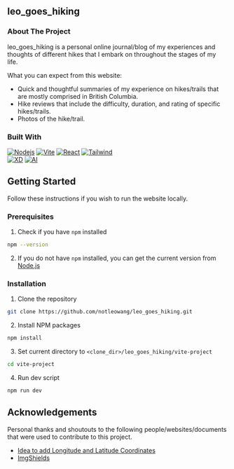 ## leo_goes_hiking

### About The Project
leo_goes_hiking is a personal online journal/blog of my experiences and thoughts of different hikes that I embark on
throughout the stages of my life.

What you can expect from this website:
- Quick and thoughtful summaries of my experience on hikes/trails that are mostly comprised in British Columbia.
- Hike reviews that include the difficulty, duration, and rating of specific hikes/trails.
- Photos of the hike/trail.

### Built With
[![Nodejs][Node-Badge]][Node-URL]
[![Vite][Vite-Badge]][Vite-URL]
[![React][React-Badge]][React-URL]
[![Tailwind][Tailwind-Badge]][Tailwind-URL] \
[![XD][XD-Badge]][XD-URL]
[![AI][AI-Badge]][AI-URL]

[Node-Badge]: https://img.shields.io/badge/Node.js-0f0f0f?style=for-the-badge&logo=Node.js&logoColor=339933
[Node-URL]: https://nodejs.org/en
[Vite-Badge]: https://img.shields.io/badge/Vite-0f0f0f?style=for-the-badge&logo=Vite&logoColor=646CFF
[Vite-URL]: https://vitejs.dev/
[React-Badge]: https://img.shields.io/badge/React-0f0f0f?style=for-the-badge&logo=React&logoColor=61DAFB
[React-URL]: https://react.dev/
[Tailwind-Badge]: https://img.shields.io/badge/Tailwind-0f0f0f?style=for-the-badge&logo=Tailwind-CSS&logoColor=06B6D4
[Tailwind-URL]: https://tailwindcss.com/
[XD-Badge]: https://img.shields.io/badge/Adobe%20XD-0f0f0f?style=for-the-badge&logo=Adobe%20XD&logoColor=%23FF61F6
[XD-URL]: https://www.adobe.com/ca/
[AI-Badge]: https://img.shields.io/badge/Adobe%20Illustrator-0f0f0f?style=for-the-badge&logo=Adobe%20Illustrator&logoColor=FF9A00
[AI-URL]: https://www.adobe.com/ca/

## Getting Started
Follow these instructions if you wish to run the website locally.

### Prerequisites
1. Check if you have `npm` installed
```sh
npm --version
```
2. If you do not have `npm` installed, you can get the current version from [Node.js](https://nodejs.org/en)

### Installation
1. Clone the repository
```sh
git clone https://github.com/notleowang/leo_goes_hiking.git
```
2. Install NPM packages
```sh
npm install
```
3. Set current directory to `<clone_dir>/leo_goes_hiking/vite-project`
```sh
cd vite-project
```
4. Run dev script
```sh
npm run dev
```

## Acknowledgements
Personal thanks and shoutouts to the following people/websites/documents that were used to contribute to this project.
- [Idea to add Longitude and Latitude Coordinates](https://imgur.com/a/Vt87JvO)
- [ImgShields](https://shields.io/)